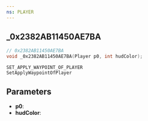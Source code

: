 ```yaml
---
ns: PLAYER
---
```

## _0x2382AB11450AE7BA

```c
// 0x2382AB11450AE7BA
void _0x2382AB11450AE7BA(Player p0, int hudColor);
```

```
SET_APPLY_WAYPOINT_OF_PLAYER
SetApplyWaypointOfPlayer
```

## Parameters
* **p0**: 
* **hudColor**: 


